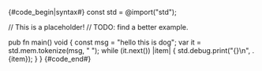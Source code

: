 {#code_begin|syntax#}
const std = @import("std");

// This is a placeholder!
// TODO: find a better example.

pub fn main() void {
    const msg = "hello this is dog";
    var it = std.mem.tokenize(msg, " ");
    while (it.next()) |item| {
        std.debug.print("{}\n", .{item});
    }
}
{#code_end#}